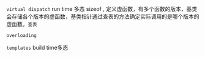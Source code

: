 `virtual dispatch`
run time 多态
sizeof , 定义虚函数，有多个函数的版本，基类会存储各个版本的虚函数，基类指针通过查表的方法确定实际调用的是哪个版本的虚函数。`查表`

`overloading`

`templates`
build time多态